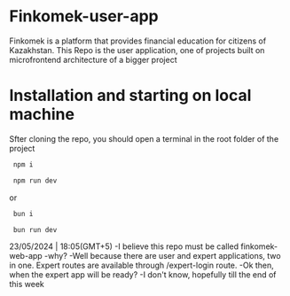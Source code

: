 # Finkomek-user-app
 Finkomek is a platform that provides financial education for citizens of Kazakhstan. This Repo is the user application, one of projects built on microfrontend architecture of a bigger project

 # Installation and starting on local machine
 <a>Sfter cloning the repo, you should open a terminal in the root folder of the project<a> 
 ```bash
  npm i
 ```
 ```bash
  npm run dev
 ```
 or <br>
 ```bash
  bun i 
 ```
 ```bash
  bun run dev 
 ```
 23/05/2024 | 18:05(GMT+5)
-I believe this repo must be called finkomek-web-app
-why?
-Well because there are user and expert applications, two in one. Expert routes are available through /expert-login route.
-Ok then, when the expert app will be ready?
-I don't know, hopefully till the end of this week

